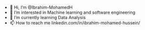 - 👋 Hi, I’m @Ibrahim-MohamedH
- 👀 I’m interested in Machine learning and software engineering
- 🌱 I’m currently learning Data Analysis
- 📫 How to reach me linkedin.com/in/ibrahim-mohamed-hussein/

<!---
Ibrahim-MohamedH/Ibrahim-MohamedH is a ✨ special ✨ repository because its `README.md` (this file) appears on your GitHub profile.
You can click the Preview link to take a look at your changes.
--->
